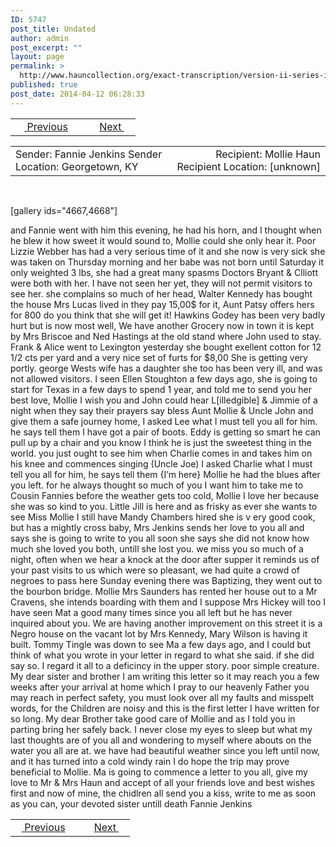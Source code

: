 ```yaml
---
ID: 5747
post_title: Undated
author: admin
post_excerpt: ""
layout: page
permalink: >
  http://www.hauncollection.org/exact-transcription/version-ii-series-iv/5747-2/
published: true
post_date: 2014-04-12 06:28:33
---
```

<table style="width: 100%;" align="center">
<tbody>
<tr>
<td width="50%"> <a href="http://www.hauncollection.org/version-2/version-ii-series-iv/unknown-month-27-1900/"><img src="https://lh3.googleusercontent.com/-EFJpxxNiPNw/VqgtWBCZrMI/AAAAAAAAAFU/WfY4lPFWWkg/s800-Ic42/Soeb-Plain-Arrows-8-10px.png" alt="" width="10" height="10"/> Previous</a></td>
<td style="text-align: right;"><a href="http://www.hauncollection.org/version-2/version-ii-series-iv/september-8-unknown-year/">Next <img src="https://lh3.googleusercontent.com/-67k0cYlpXHw/VqgtWKz1MXI/AAAAAAAAAFU/k9PW_Piyurk/s800-Ic42/Soeb-Plain-Arrows-5-10px.png" alt="" width="10" height="10"/></a></td>
</tr>
</tbody>
</table>
<table style="width: 100%;" align="center">
<tbody>
<tr>
<td width="50%">Sender: Fannie Jenkins
Sender Location: Georgetown, KY</td>
<td style="text-align: right;">Recipient: Mollie Haun
Recipient Location: [unknown]</td>
</tr>
</tbody>
</table>
&nbsp;
<p style="text-align: right;"></p>
[gallery ids="4667,4668"]

and Fannie went with him this evening, he
had his horn, and I thought when he blew it
how sweet it would sound to, Mollie could
she only hear it. Poor Lizzie Webber has had a
very serious time of it and she now is very sick
she was taken on Thursday morning and her
babe was not born until Saturday it only
weighted 3 lbs, she had a great many spasms
Doctors Bryant &amp; Clliott were both with her. I
have not seen her yet, they will not permit
visitors to see her. she complains so much of
her head, Walter Kennedy has bought the
house Mrs Lucas lived in they pay 15,00$
for it, Aunt Patsy offers hers for 800 do you
think that she will get it! Hawkins Godey
has been very badly hurt but is now most
well, We have another Grocery now in town
it is kept by Mrs Briscoe and Ned Hastings
at the old stand where John used to stay.
Frank &amp; Alice went to Lexington yesterday she
bought exellent cotton for 12 1/2 cts per yard
and a very nice set of furts for $8,00 She is
getting very portly. george Wests wife has a
daughter she too has been very ill, and was
not allowed visitors. I seen Ellen Stoughton a
few days ago, she is going to start for Texas in
a few days to spend 1 year, and told me to
send you her best love, Mollie I wish you and
John could hear L[illedgible] &amp; Jimmie of a night when
they say their prayers say bless Aunt
Mollie &amp; Uncle John and give them a safe
journey home, I asked Lee what I must
tell you all for him. he says tell them I
have got a pair of boots. Eddy is getting so smart
he can pull up by a chair and you know I
think he is just the sweetest thing in the
world. you just ought to see him when
Charlie comes in and takes him on his
knee and commences singing (Uncle Joe)
I asked Charlie what I must tell you all
for him, he says tell them {I’m here}
Mollie he had the blues after you left. for he
always thought so much of you I want him
to take me to Cousin Fannies before the
weather gets too cold, Mollie I love her because
she was so kind to you. Little Jill is here and
as frisky as ever she wants to see Miss Mollie
I still have Mandy Chambers hired she is v
ery good cook, but has a mightly cross baby,
Mrs Jenkins sends her love to you all and
says she is going to write to you all soon she
says she did not know how much she loved
you both, untill she lost you. we miss you so much
of a night, often when we hear a knock at the
door after supper it reminds us of your past
visits to us which were so pleasant, we had quite
a crowd of negroes to pass here Sunday evening
there was Baptizing, they went out to the bourbon
bridge. Mollie Mrs Saunders has rented her house
out to a Mr Cravens, she intends boarding
with them and I suppose Mrs Hickey will too
I have seen Mat a good many times since you
all left but he has never inquired about you.
We are having another improvement on this
street it is a Negro house on the vacant
lot by Mrs Kennedy, Mary Wilson is having it
built. Tommy Tingle was down to see Ma a few
days ago, and I could but think of what you
wrote in your letter in regard to what she said.
if she did say so. I regard it all to a deficincy in
the upper story. poor simple creature. My dear
sister and brother I am writing this letter so it
may reach you a few weeks after your arrival at
home which I pray to our heavenly Father
you may reach in perfect safety, you must
look over all my faults and misspelt words, for
the Children are noisy and this is the first
letter I have written for so long. My dear Brother
take good care of Mollie and as I told you in
parting bring her safely back. I never close my
eyes to sleep but what my last thoughts are of
you all and wondering to myself where abouts
on the water you all are at. we have had
beautiful weather since you left until now, and
it has turned into a cold windy rain I do hope
the trip may prove beneficial to Mollie. Ma
is going to commence a letter to you all, give
my love to Mr &amp; Mrs Haun and accept of all
your friends love and best wishes first and now
of mine, the chidlren all send you a kiss, write to
me as soon as you can, your devoted sister untill
death Fannie Jenkins

<table style="width: 100%;" align="center">
<tbody>
<tr>
<td width="50%"> <a href="http://www.hauncollection.org/version-2/version-ii-series-iv/unknown-month-27-1900/"><img src="https://lh3.googleusercontent.com/-EFJpxxNiPNw/VqgtWBCZrMI/AAAAAAAAAFU/WfY4lPFWWkg/s800-Ic42/Soeb-Plain-Arrows-8-10px.png" alt="" width="10" height="10"/> Previous</a></td>
<td style="text-align: right;"><a href="http://www.hauncollection.org/version-2/version-ii-series-iv/september-8-unknown-year/">Next <img src="https://lh3.googleusercontent.com/-67k0cYlpXHw/VqgtWKz1MXI/AAAAAAAAAFU/k9PW_Piyurk/s800-Ic42/Soeb-Plain-Arrows-5-10px.png" alt="" width="10" height="10"/></a></td>
</tr>
</tbody>
</table>
